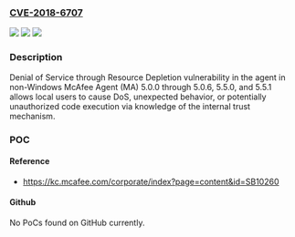 ### [CVE-2018-6707](https://cve.mitre.org/cgi-bin/cvename.cgi?name=CVE-2018-6707)
![](https://img.shields.io/static/v1?label=Product&message=McAfee%20Agent%20(MA)%20non-Windows%20non-Windows%20versions%20&color=blue)
![](https://img.shields.io/static/v1?label=Version&message=5.0.05.0.0%20&color=brighgreen)
![](https://img.shields.io/static/v1?label=Vulnerability&message=Denial%20of%20Service&color=brighgreen)

### Description

Denial of Service through Resource Depletion vulnerability in the agent in non-Windows McAfee Agent (MA) 5.0.0 through 5.0.6, 5.5.0, and 5.5.1 allows local users to cause DoS, unexpected behavior, or potentially unauthorized code execution via knowledge of the internal trust mechanism.

### POC

#### Reference
- https://kc.mcafee.com/corporate/index?page=content&id=SB10260

#### Github
No PoCs found on GitHub currently.

